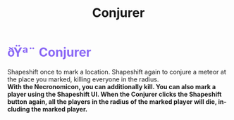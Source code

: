 ﻿---
lang: en-US
title: Conjurer
prev: Jinx
next: HexMaster
---
# <font color="#8a68f5">ðŸª¨ <b>Conjurer</b></font> <Badge text="Killing" type="tip" vertical="middle"/>

Shapeshift once to mark a location.
Shapeshift again to conjure a meteor at the place you marked, killing everyone in the radius.<br>
<b>With the Necronomicon, you can additionally kill. You can also mark a player using the Shapeshift UI. When the Conjurer clicks the Shapeshift button again, all the players in the radius of the marked player will die, including the marked player.</b>